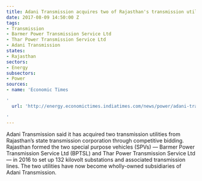```yaml
---
title: Adani Transmission acquires two of Rajasthan's transmission utilities
date: 2017-08-09 14:50:00 Z
tags:
- Transmission
- Barmer Power Transmission Service Ltd
- Thar Power Transmission Service Ltd
- Adani Transmission
states:
- Rajasthan
sectors:
- Energy
subsectors:
- Power
sources:
- name: 'Economic Times

'
  url: 'http://energy.economictimes.indiatimes.com/news/power/adani-transmission-acquires-2-spvs-from-rajasthan-transco/59937850

'
---
```


Adani Transmission said it has acquired two transmission utilities from Rajasthan’s state transmission corporation through competitive bidding. Rajasthan formed the two special purpose vehicles (SPVs) — Barmer Power Transmission Service Ltd (BPTSL) and Thar Power Transmission Service Ltd — in 2016 to set up 132 kilovolt substations and associated transmission lines. The two utilities have now become wholly-owned subsidiaries of Adani Transmission.

